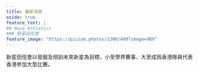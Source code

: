 ```yaml
---
title: 最新消息
aside: true
feature_text: |
## Nova Athletics
### 新星田徑會
feature_image: "https://picsum.photos/1300/400?image=989"
---
```


新星田徑會以發掘及培訓未來新星為目標，小至學界賽事、大至成爲香港隊員代表香港參加大型比賽。
